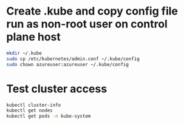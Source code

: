 # Create .kube and copy config file run as non-root user on control plane host
```bash
mkdir ~/.kube
sudo cp /etc/kubernetes/admin.conf ~/.kube/config
sudo chown azureuser:azureuser ~/.kube/config
```

# Test cluster access
```bash
kubectl cluster-info
kubectl get nodes
kubectl get pods -n kube-system
```
